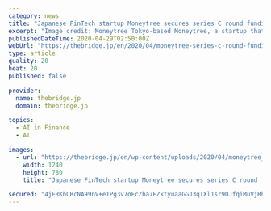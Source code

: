 ```yaml
---
category: news
title: "Japanese FinTech startup Moneytree secures series C round funding from Fidelity"
excerpt: "Image credit: Moneytree Tokyo-based Moneytree, a startup that provides a personal finance app and a cloud-based accounting service, announced on Tuesday that it has secured series C round funding"
publishedDateTime: 2020-04-29T02:50:00Z
webUrl: "https://thebridge.jp/en/2020/04/moneytree-series-c-round-funding"
type: article
quality: 20
heat: 20
published: false

provider:
  name: thebridge.jp
  domain: thebridge.jp

topics:
  - AI in Finance
  - AI

images:
  - url: "https://thebridge.jp/en/wp-content/uploads/2020/04/moneytree_featuredimage.png"
    width: 1240
    height: 780
    title: "Japanese FinTech startup Moneytree secures series C round funding from Fidelity"

secured: "4jERKhCBcNA99nV+e1Pg3v7oEcZba7EZktyuaaGGJ3qIXl1sr9OJfqiMuVjRh5DuPjcL5wz+qXpeeqFIB6vuUhfz9x0PkNkj/hkPlI44SGwI32s7GTyjmTJuIkgAnIpWVZN4IxVFfBtth4kKANKFCtfAktoiu3dOLskR45g7Ljx2Gehc5ul02IYedlAH30vqeBcc9JQ5AJH0T7evhYDRjRFCsmRle5Sdmn3ffGnenEjhL5RQYHX2/TDzxajavnAI7YnRfirEdjEGhVYx525jyI5j+8O1UCFJlSg0+acmM9kwrYa5D6Yj5kCy3GyJtqXLbMJjfgV3Eale4WlVON/GZ0t9EWXyVfwIH+xSk1mPnUG889S/fDvlrKvEhI3jCD9mk2plWHx1z738yREOR7PeTM6vBnlyx1mjj16srh+800f4RdlhQcJCu6ZmLo6C28PivyyhBIk5e/XkHQVXLl9Gtv4wnIxEXNH4HVs8EJUAVp8=;D2rsOt4OLqENDd7B9HCyzQ=="
---
```


